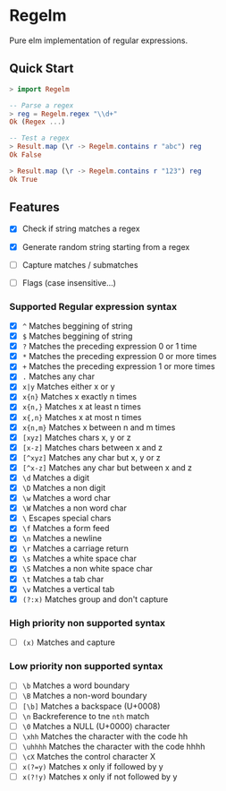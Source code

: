 # Regelm

Pure elm implementation of regular expressions.

## Quick Start

```elm
> import Regelm

-- Parse a regex
> reg = Regelm.regex "\\d+"
Ok (Regex ...)

-- Test a regex
> Result.map (\r -> Regelm.contains r "abc") reg
Ok False

> Result.map (\r -> Regelm.contains r "123") reg
Ok True
```


## Features

- [x] Check if string matches a regex
- [x] Generate random string starting from a regex
- [ ] Capture matches / submatches
- [ ] Flags (case insensitive...)


### Supported Regular expression syntax

- [x] `^` Matches beggining of string
- [x] `$` Matches beggining of string
- [x] `?` Matches the preceding expression 0 or 1 time
- [x] `*` Matches the preceding expression 0 or more times
- [x] `+` Matches the preceding expression 1 or more times
- [x] `.` Matches any char
- [x] `x|y` Matches either x or y
- [x] `x{n}` Matches x exactly n times
- [x] `x{n,}` Matches x at least n times
- [x] `x{,n}` Matches x at most n times
- [x] `x{n,m}` Matches x between n and m times
- [x] `[xyz]` Matches chars x, y or z
- [x] `[x-z]` Matches chars between x and z
- [x] `[^xyz]` Matches any char but x, y or z
- [x] `[^x-z]` Matches any char but between x and z
- [x] `\d` Matches a digit
- [x] `\D` Matches a non digit
- [x] `\w` Matches a word char
- [x] `\W` Matches a non word char
- [x] `\` Escapes special chars
- [x] `\f` Matches a form feed
- [x] `\n` Matches a newline
- [x] `\r` Matches a carriage return
- [x] `\s` Matches a white space char
- [x] `\S` Matches a non white space char
- [x] `\t` Matches a tab char
- [x] `\v` Matches a vertical tab
- [x] `(?:x)` Matches group and don't capture

### High priority non supported syntax

- [ ] `(x)` Matches and capture

### Low priority non supported syntax

- [ ] `\b` Matches a word boundary
- [ ] `\B` Matches a non-word boundary
- [ ] `[\b]` Matches a backspace (U+0008)
- [ ] `\n` Backreference to tne `nth` match
- [ ] `\0` Matches a NULL (U+0000) character
- [ ] `\xhh` Matches the character with the code hh
- [ ] `\uhhhh` Matches the character with the code hhhh
- [ ] `\cX` Matches the control character X
- [ ] `x(?=y)` Matches x only if followed by y
- [ ] `x(?!y)` Matches x only if not followed by y
